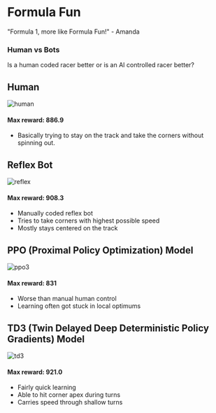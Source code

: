 # Formula Fun
"Formula 1, more like Formula Fun!" - Amanda

### Human vs Bots
Is a human coded racer better or is an AI controlled racer better?

## Human
![human](https://user-images.githubusercontent.com/5852883/219848284-34f80967-8277-48fd-a587-a70dfd9d7fa3.gif)

#### Max reward: 886.9
- Basically trying to stay on the track and take the corners without spinning out.

## Reflex Bot

![reflex](https://user-images.githubusercontent.com/5852883/219848982-5f91c4a8-542e-4a1c-9310-3575efef815e.gif)

#### Max reward: 908.3
- Manually coded reflex bot
- Tries to take corners with highest possible speed
- Mostly stays centered on the track

## PPO (Proximal Policy Optimization) Model

![ppo3](https://user-images.githubusercontent.com/5852883/219849531-7434e499-6ce8-4466-8b60-958dfac32f90.gif)

#### Max reward: 831
- Worse than manual human control
- Learning often got stuck in local optimums

## TD3 (Twin Delayed Deep Deterministic Policy Gradients) Model

![td3](https://user-images.githubusercontent.com/5852883/219849780-73fcbdaf-89e2-4372-8bf4-507c26b9c118.gif)

#### Max reward: 921.0
- Fairly quick learning
- Able to hit corner apex during turns
- Carries speed through shallow turns
